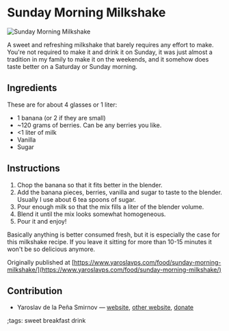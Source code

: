 # Sunday Morning Milkshake

![Sunday Morning Milkshake](pix/sunday-milkshake.webp)

A sweet and refreshing milkshake that barely requires any effort to make. You're
not required to make it and drink it on Sunday, it was just almost a tradition
in my family to make it on the weekends, and it somehow does taste better on a
Saturday or Sunday morning.

## Ingredients

These are for about 4 glasses or 1 liter:

* 1 banana (or 2 if they are small)
* ~120 grams of berries. Can be any berries you like.
* <1 liter of milk
* Vanilla
* Sugar

## Instructions

1. Chop the banana so that it fits better in the blender.
2. Add the banana pieces, berries, vanilla and sugar to taste to the blender.
   Usually I use about 6 tea spoons of sugar.
3. Pour enough milk so that the mix fills a liter of the blender volume.
4. Blend it until the mix looks somewhat homogeneous.
5. Pour it and enjoy!

Basically anything is better consumed fresh, but it is especially the case for
this milkshake recipe. If you leave it sitting for more than 10-15 minutes it
won't be so delicious anymore.


Originally published at [https://www.yaroslavps.com/food/sunday-morning-milkshake/](https://www.yaroslavps.com/food/sunday-morning-milkshake/)

## Contribution

- Yaroslav de la Peña Smirnov — [website](https://www.yaroslavps.com/), 
[other website](https://saucesource.cc/),
[donate](https://www.yaroslavps.com/donate)

;tags: sweet breakfast drink

